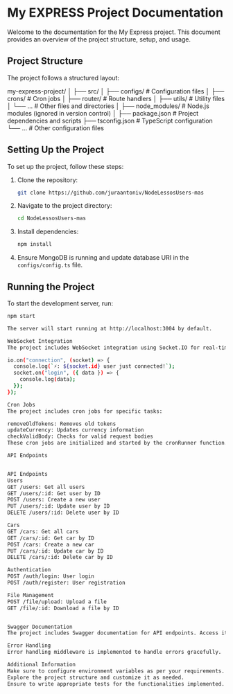 # My EXPRESS Project Documentation

Welcome to the documentation for the My Express project. This document provides an overview of the project structure, setup, and usage.

## Project Structure

The project follows a structured layout:

my-express-project/
│
├── src/
│ ├── configs/ # Configuration files
│ ├── crons/ # Cron jobs
│ ├── router/ # Route handlers
│ ├── utils/ # Utility files
│ └── ... # Other files and directories
│
├── node_modules/ # Node.js modules (ignored in version control)
│
├── package.json # Project dependencies and scripts
├── tsconfig.json # TypeScript configuration
└── ... # Other configuration files


## Setting Up the Project

To set up the project, follow these steps:

1. Clone the repository:

    ```bash
    git clone https://github.com/juraantoniv/NodeLessosUsers-mas
    ```

2. Navigate to the project directory:

    ```bash
    cd NodeLessosUsers-mas
    ```

3. Install dependencies:

    ```bash
    npm install
    ```

4. Ensure MongoDB is running and update database URI in the `configs/config.ts` file.

## Running the Project

To start the development server, run:

```bash
npm start

The server will start running at http://localhost:3004 by default.

WebSocket Integration
The project includes WebSocket integration using Socket.IO for real-time communication. Clients can connect to the server to perform various actions. Example usage:

io.on("connection", (socket) => {
  console.log(`⚡: ${socket.id} user just connected!`);
  socket.on("login", ({ data }) => {
    console.log(data);
  });
});

Cron Jobs
The project includes cron jobs for specific tasks:

removeOldTokens: Removes old tokens
updateCurrency: Updates currency information
checkValidBody: Checks for valid request bodies
These cron jobs are initialized and started by the cronRunner function.

API Endpoints


API Endpoints
Users
GET /users: Get all users
GET /users/:id: Get user by ID
POST /users: Create a new user
PUT /users/:id: Update user by ID
DELETE /users/:id: Delete user by ID

Cars
GET /cars: Get all cars
GET /cars/:id: Get car by ID
POST /cars: Create a new car
PUT /cars/:id: Update car by ID
DELETE /cars/:id: Delete car by ID

Authentication
POST /auth/login: User login
POST /auth/register: User registration

File Management
POST /file/upload: Upload a file
GET /file/:id: Download a file by ID


Swagger Documentation
The project includes Swagger documentation for API endpoints. Access it at http://localhost:3004/swagger.

Error Handling
Error handling middleware is implemented to handle errors gracefully.

Additional Information
Make sure to configure environment variables as per your requirements.
Explore the project structure and customize it as needed.
Ensure to write appropriate tests for the functionalities implemented.
